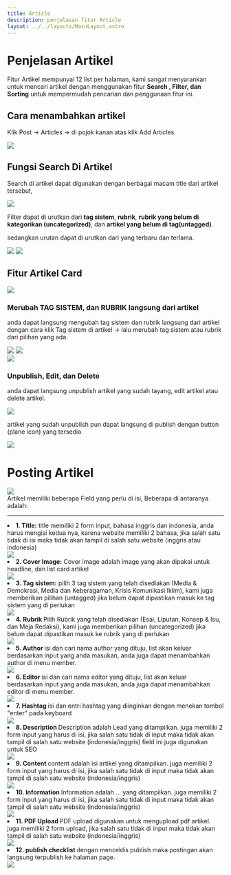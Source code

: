 ```yaml
---
title: Article
description: penjelasan fitur Article
layout: ../../layouts/MainLayout.astro
---
```


# Penjelasan Artikel

Fitur Artikel mempunyai 12 list per halaman, kami sangat menyarankan untuk mencari artikel dengan menggunakan fitur **Search , Filter, dan Sorting** untuk mempermudah pencarian dan penggunaan fitur ini.

## Cara menambahkan artikel

Klik Post -> Articles -> di pojok kanan atas klik Add Articles.

<div class="component-preview">
    <img src="https://i.im.ge/2023/03/05/7wJYKF.image.png">
</div>

## Fungsi Search Di Artikel

Search di artikel dapat digunakan dengan berbagai macam title dari artikel tersebut,

<div class="component-preview">
    <img src="https://i.im.ge/2023/03/06/7PIeh0.image.png">
</div>

Filter dapat di urutkan dari **tag sistem**, **rubrik**, **rubrik yang belum di kategorikan (uncategorized)**, dan **artikel yang belum di tag(untagged)**.

sedangkan urutan dapat di urutkan dari yang terbaru dan terlama.

<div class="component-preview">
    <img src="https://i.im.ge/2023/03/06/7PLUwh.image.png">
    <img src="https://i.im.ge/2023/03/06/7PLAKm.image.png">

</div>

## Fitur Artikel Card

<div class="component-preview">
  <img src="https://i.im.ge/2023/03/06/7PNzaJ.image.png">
</div>

### Merubah TAG SISTEM, dan RUBRIK langsung dari artikel

anda dapat langsung mengubah tag sistem dan rubrik langsung dari artikel dengan cara klik Tag sistem di artikel -> lalu merubah tag sistem atau rubrik dari pilihan yang ada.

<div class="component-preview">

<img src="https://i.im.ge/2023/03/06/7PU1SP.image.png">
<img src="https://i.im.ge/2023/03/06/7P5EBD.image.png">

</div>

<div class="component-preview">
  <img src="https://i.im.ge/2023/03/06/7PjHFL.image.png">
</div>

### Unpublish, Edit, dan Delete

anda dapat langsung unpublish artikel yang sudah tayang, edit artikel atau delete artikel.

<div class="component-preview">
  <img src="https://i.im.ge/2023/03/06/7PNppS.image.png">
  
</div>

artikel yang sudah unpublish pun dapat langsung di publish dengan button (plane icon) yang tersedia

<div class="component-preview">
  <img src="https://i.im.ge/2023/03/06/7PPU60.image.png">
  
</div>

# Posting Artikel
<div class="component-preview">
  <img src="https://i.im.ge/2023/03/06/7Ptju4.image.png">
  
</div>
Artikel memiliki beberapa Field yang perlu di isi, Beberapa di antaranya adalah: 
<hr/>
  <li><strong>1. Title:</strong> title memiliki 2 form input, bahasa inggris dan indonesia, anda harus mengisi kedua nya, karena website memiliki 2 bahasa, jika salah satu tidak di isi maka tidak akan tampil di salah satu website (inggris atau indonesia) </li>

  <img src="https://i.im.ge/2023/03/06/7PyrWC.image.png">
  
 
  
  </div>
  <li><strong>2. Cover Image:</strong> Cover image adalah image yang akan dipakai untuk headline, dan list card artikel </li>
  <img src="https://i.im.ge/2023/03/06/7PyFoq.image.png">
  
  <li><strong>3. Tag sistem:</strong> pilih 3 tag sistem yang telah disediakan (Media & Demokrasi, Media dan Keberagaman, Krisis Komunikasi Iklim), kami juga memberikan pilihan (untagged) jika belum dapat dipastikan masuk ke tag sistem yang di perlukan </li>
  
  <img src="https://i.im.ge/2023/03/06/7PtG48.image.png">

  <li><strong>4. Rubrik </strong> Pilih Rubrik yang telah disediakan (Esai, Liputan, Konsep & Isu, dan Meja Redaksi), kami juga memberikan pilihan (uncategorized) jika belum dapat dipastikan masuk ke rubrik yang di perlukan </li>

  <img src="https://i.im.ge/2023/03/06/7PyCb9.image.png">

  <li><strong>5. Author </strong> isi dan cari nama author yang dituju, list akan keluar berdasarkan input yang anda masukan, anda juga dapat menambahkan author di menu member. </li>

  <img src="https://i.im.ge/2023/03/06/7PyfGP.image.png">

<li><strong>6. Editor </strong> isi dan cari nama editor yang dituju, list akan keluar berdasarkan input yang anda masukan, anda juga dapat menambahkan editor di menu member. </li>

  <img src="https://i.im.ge/2023/03/06/7Pyppm.image.png">

  <li><strong>7. Hashtag </strong> isi dan entri hashtag yang diinginkan dengan menekan tombol "enter" pada keyboard</li>

  <img src="https://i.im.ge/2023/03/06/7PAo7x.image.png">

  <li><strong>8. Description </strong> Description adalah Lead yang ditampilkan. juga memiliki 2 form input yang harus di isi, jika salah satu tidak di input maka tidak akan tampil di salah satu website (indonesia/inggris) field ini juga digunakan untuk SEO </li>

  <img src="https://i.im.ge/2023/03/06/7PAu2y.image.png">

  <li><strong>9. Content </strong> content adalah isi artikel yang ditampilkan. juga memiliki 2 form input yang harus di isi, jika salah satu tidak di input maka tidak akan tampil di salah satu website (indonesia/inggris)  </li>

  <img src="https://i.im.ge/2023/03/06/7PAAVW.image.png">

  <li><strong>10. Information </strong> Information adalah ... yang ditampilkan. juga memiliki 2 form input yang harus di isi, jika salah satu tidak di input maka tidak akan tampil di salah satu website (indonesia/inggris)  </li>

  <img src="https://i.im.ge/2023/03/06/7PAWSJ.image.png">

  <li><strong>11. PDF Upload </strong> PDF upload digunakan untuk mengupload pdf artikel. juga memiliki 2 form upload, jika salah satu tidak di input maka tidak akan tampil di salah satu website (indonesia/inggris)  </li>

  <img src="https://i.im.ge/2023/03/06/7PApMK.image.png">

  <li><strong>12. publish checklist </strong> dengan menceklis publish maka postingan akan langsung terpublish ke halaman page.</li>

  <img src="https://i.im.ge/2023/03/06/7PAGPM.image.png">
  

  
  

